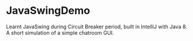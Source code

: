 # JavaSwingDemo
Learnt JavaSwing during Circuit Breaker period, built in IntelliJ with Java 8. A short simulation of a simple  chatroom GUI. 
